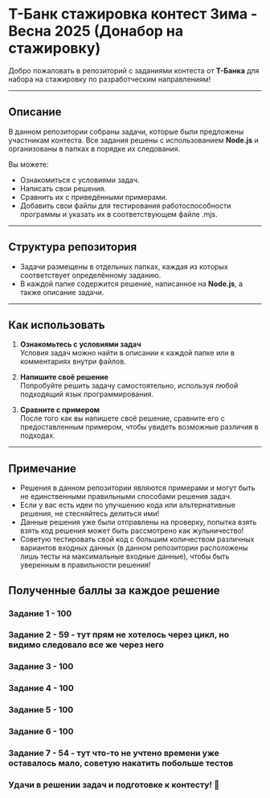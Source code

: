 # Т-Банк стажировка контест Зима - Весна 2025 (Донабор на стажировку)

Добро пожаловать в репозиторий с заданиями контеста от **Т-Банка** для набора на стажировку по разработческим направлениям!

---

## Описание

В данном репозитории собраны задачи, которые были предложены участникам контеста. Все задания решены с использованием **Node.js** и организованы в папках в порядке их следования.

Вы можете:
- Ознакомиться с условиями задач.
- Написать свои решения.
- Сравнить их с приведёнными примерами.
- Добавить свои файлы для тестирования работоспособности программы и указать их в соответствующем файле .mjs.
---

## Структура репозитория

- Задачи размещены в отдельных папках, каждая из которых соответствует определённому заданию.
- В каждой папке содержится решение, написанное на **Node.js**, а также описание задачи.

---

## Как использовать

1. **Ознакомьтесь с условиями задач**  
   Условия задач можно найти в описании к каждой папке или в комментариях внутри файлов.

2. **Напишите своё решение**  
   Попробуйте решить задачу самостоятельно, используя любой подходящий язык программирования.

3. **Сравните с примером**  
   После того как вы напишете своё решение, сравните его с предоставленным примером, чтобы увидеть возможные различия в подходах.

---

## Примечание

- Решения в данном репозитории являются примерами и могут быть не единственными правильными способами решения задач.
- Если у вас есть идеи по улучшению кода или альтернативные решения, не стесняйтесь делиться ими!
- Данные решения уже были отправлены на проверку, попытка взять взять код решения может быть рассмотрено как жульничество!
- Советую тестировать свой код с большим количеством различных вариантов входных данных (в данном репозитории расположены лишь тесты на максимальные входные данные), чтобы быть уверенным в правильности решения!

## Полученные баллы за каждое решение

### Задание 1 - 100

### Задание 2 - 59 - тут прям не хотелось через цикл, но видимо следовало все же через него  

### Задание 3 - 100

### Задание 4 - 100

### Задание 5 - 100

### Задание 6 - 100

### Задание 7 - 54 - тут что-то не учтено времени уже оставалось мало, советую накатить побольше тестов


### Удачи в решении задач и подготовке к контесту! 🚀